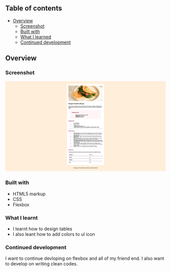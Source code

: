 
## Table of contents

- [Overview](#overview)
  - [Screenshot](#screenshot)
  - [Built with](#built-with)
  - [What I learned](#what-i-learned)
  - [Continued development](#continued-development)


## Overview

### Screenshot

![](./design/screenshot.png)

### Built with

- HTML5 markup
- CSS 
- Flexbox


### What I learnt

- I learnt how to design tables 
- I also leant how to add colors to ul icon



### Continued development

I want to continue devloping on flexbox and all of my friend end. I also want to develop on writing clean codes. 
